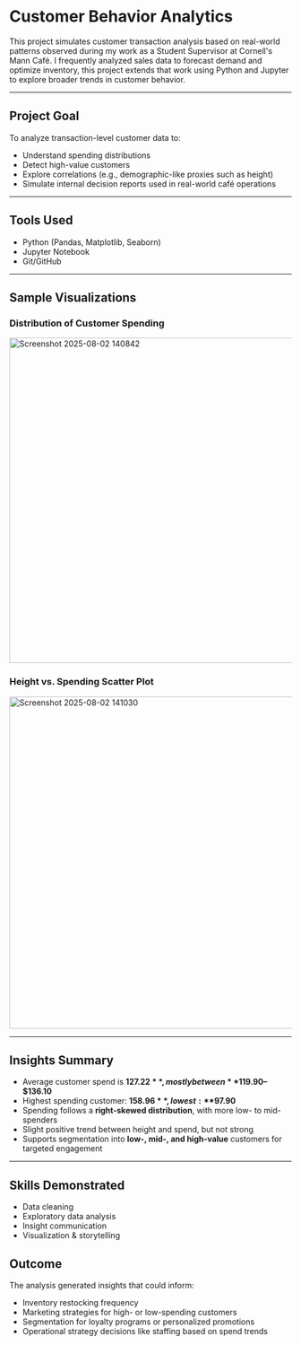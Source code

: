 # Customer Behavior Analytics

This project simulates customer transaction analysis based on real-world patterns observed during my work as a Student Supervisor at Cornell's Mann Café. I frequently analyzed sales data to forecast demand and optimize inventory, this project extends that work using Python and Jupyter to explore broader trends in customer behavior.

---

## Project Goal

To analyze transaction-level customer data to:
- Understand spending distributions
- Detect high-value customers
- Explore correlations (e.g., demographic-like proxies such as height)
- Simulate internal decision reports used in real-world café operations

---

## Tools Used
- Python (Pandas, Matplotlib, Seaborn)
- Jupyter Notebook
- Git/GitHub

---

## Sample Visualizations

### Distribution of Customer Spending
<img width="905" height="580" alt="Screenshot 2025-08-02 140842" src="https://github.com/user-attachments/assets/0b303b7a-139c-490d-999f-06749d7e2bd4" />


### Height vs. Spending Scatter Plot
<img width="901" height="592" alt="Screenshot 2025-08-02 141030" src="https://github.com/user-attachments/assets/70421614-a9b5-46e4-9100-29dc1a0bc59f" />


---

## Insights Summary
- Average customer spend is **$127.22**, mostly between **$119.90–$136.10**
- Highest spending customer: **$158.96**, lowest: **$97.90**
- Spending follows a **right-skewed distribution**, with more low- to mid-spenders
- Slight positive trend between height and spend, but not strong
- Supports segmentation into **low-, mid-, and high-value** customers for targeted engagement

---

## Skills Demonstrated
- Data cleaning
- Exploratory data analysis
- Insight communication
- Visualization & storytelling

## Outcome

The analysis generated insights that could inform:
- Inventory restocking frequency
- Marketing strategies for high- or low-spending customers
- Segmentation for loyalty programs or personalized promotions
- Operational strategy decisions like staffing based on spend trends
